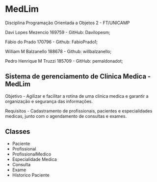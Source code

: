 # MedLim
Disciplina Programação Orientada a Objetos 2 - FT/UNICAMP

Davi Lopes Mezencio 169759 - GitHub: Davilopesm;

Fábio do Prado 170796 - Github: FabioPrado1; 

William M Balzanello 188678 - Github: willbalzanello; 

Pedro Henrique M Truzzi 185709 - GitHub: pemaldonadot;


<h2>Sistema de gerenciamento de Clinica Medica - MedLim</h2>

Objetivo - Agilizar e facilitar a rotina de uma clinica medica e garantir a organização e segurança das informações.

Requisitos - Cadastramento de profissionais, pacientes e especialidades medicas, junto com o agendamento de consultas e exames.

<h2> Classes </h2>
  <ul> 
    <li> Paciente </li>
    <li> Profissional </li>
    <li> ProfissionalMedico </li>
    <li> Especialidade Medica </li>
    <li> Consulta </li>
    <li> Exame </li>
    <li> Historico Paciente</li>  
  </ul>

